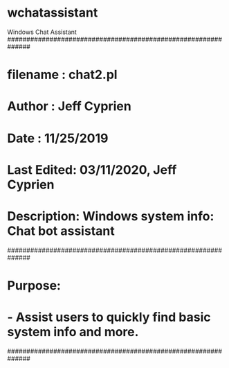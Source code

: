 # wchatassistant
Windows Chat Assistant
##############################################################
#  filename  : chat2.pl
#  Author     : Jeff Cyprien
#  Date       : 11/25/2019
#  Last Edited: 03/11/2020, Jeff Cyprien
#  Description: Windows system info: Chat bot assistant
##############################################################
# Purpose:
# - Assist users to quickly find basic system info and more.
##############################################################
